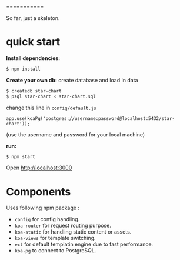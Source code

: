 
===========

So far, just a skeleton. 

quick start
=============

**Install dependencies:**

```sh
$ npm install
```

**Create your own db:**
create database and load in data

```sh
$ createdb star-chart
$ psql star-chart < star-chart.sql
```

change this line in `config/default.js`    

`app.use(koaPg('postgres://username:password@localhost:5432/star-chart'));`

(use the username and password for your local machine)

**run:**

```sh
$ npm start
```

Open [http://localhost:3000](http://localhost:3000)

Components
==========

Uses following npm package : 

* `config` for config handling.
* `koa-router` for request routing purpose.
* `koa-static` for handling static content or assets.
* `koa-views` for template switching.
* `ect` for default templatin engine due to fast performance.
* `koa-pg` to connect to PostgreSQL.